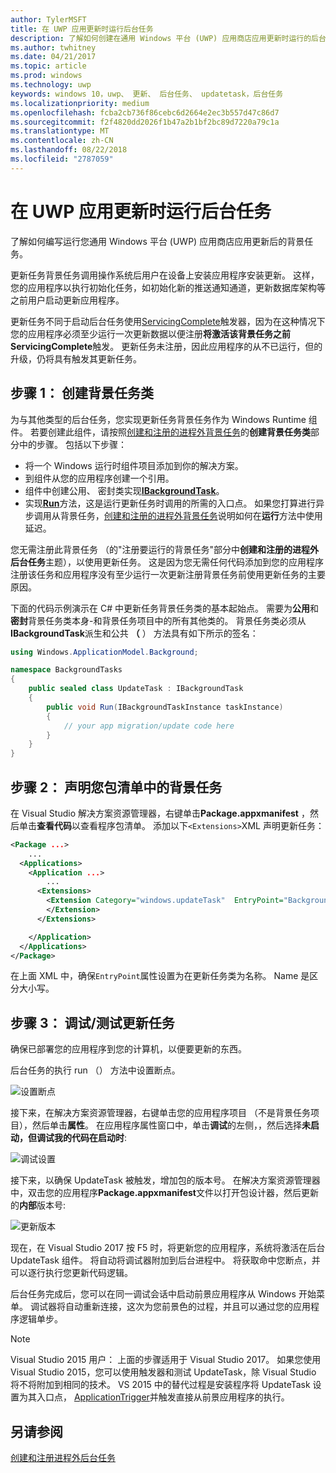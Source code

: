 ```yaml
---
author: TylerMSFT
title: 在 UWP 应用更新时运行后台任务
description: 了解如何创建在通用 Windows 平台 (UWP) 应用商店应用更新时运行的后台任务。
ms.author: twhitney
ms.date: 04/21/2017
ms.topic: article
ms.prod: windows
ms.technology: uwp
keywords: windows 10，uwp、 更新、 后台任务、 updatetask，后台任务
ms.localizationpriority: medium
ms.openlocfilehash: fcba2cb736f86cebc6d2664e2ec3b557d47c86d7
ms.sourcegitcommit: f2f4820dd2026f1b47a2b1bf2bc89d7220a79c1a
ms.translationtype: MT
ms.contentlocale: zh-CN
ms.lasthandoff: 08/22/2018
ms.locfileid: "2787059"
---
```

# <a name="run-a-background-task-when-your-uwp-app-is-updated"></a>在 UWP 应用更新时运行后台任务

了解如何编写运行您通用 Windows 平台 (UWP) 应用商店应用更新后的背景任务。

更新任务背景任务调用操作系统后用户在设备上安装应用程序安装更新。 这样，您的应用程序以执行初始化任务，如初始化新的推送通知通道，更新数据库架构等之前用户启动更新应用程序。

更新任务不同于启动后台任务使用[ServicingComplete](https://docs.microsoft.com/uwp/api/Windows.ApplicationModel.Background.SystemTriggerType)触发器，因为在这种情况下您的应用程序必须至少运行一次更新数据以便注册**将激活该背景任务之前ServicingComplete**触发。  更新任务未注册，因此应用程序的从不已运行，但的升级，仍将具有触发其更新任务。

## <a name="step-1-create-the-background-task-class"></a>步骤 1： 创建背景任务类

为与其他类型的后台任务，您实现更新任务背景任务作为 Windows Runtime 组件。 若要创建此组件，请按照[创建和注册的进程外背景任务](https://docs.microsoft.com/windows/uwp/launch-resume/create-and-register-a-background-task)的**创建背景任务类**部分中的步骤。 包括以下步骤：

- 将一个 Windows 运行时组件项目添加到你的解决方案。
- 到组件从您的应用程序创建一个引用。
- 组件中创建公用、 密封类实现[**IBackgroundTask**](https://msdn.microsoft.com/library/windows/apps/br224794)。
- 实现[**Run**](https://msdn.microsoft.com/library/windows/apps/br224811)方法，这是运行更新任务时调用的所需的入口点。 如果您打算进行异步调用从背景任务，[创建和注册的进程外背景任务](https://docs.microsoft.com/windows/uwp/launch-resume/create-and-register-a-background-task)说明如何在**运行**方法中使用延迟。

您无需注册此背景任务 （的"注册要运行的背景任务"部分中**创建和注册的进程外后台任务**主题），以使用更新任务。 这是因为您无需任何代码添加到您的应用程序注册该任务和应用程序没有至少运行一次更新注册背景任务前使用更新任务的主要原因。

下面的代码示例演示在 C# 中更新任务背景任务类的基本起始点。 需要为**公用**和**密封**背景任务类本身-和背景任务项目中的所有其他类的。 背景任务类必须从**IBackgroundTask**派生和公共 **（** ） 方法具有如下所示的签名：

```cs
using Windows.ApplicationModel.Background;

namespace BackgroundTasks
{
    public sealed class UpdateTask : IBackgroundTask
    {
        public void Run(IBackgroundTaskInstance taskInstance)
        {
            // your app migration/update code here
        }
    }
}
```

## <a name="step-2-declare-your-background-task-in-the-package-manifest"></a>步骤 2： 声明您包清单中的背景任务

在 Visual Studio 解决方案资源管理器，右键单击**Package.appxmanifest** ，然后单击**查看代码**以查看程序包清单。 添加以下`<Extensions>`XML 声明更新任务：

```XML
<Package ...>
    ...
  <Applications>  
    <Application ...>  
        ...
      <Extensions>  
        <Extension Category="windows.updateTask"  EntryPoint="BackgroundTasks.UpdateTask">  
        </Extension>  
      </Extensions>

    </Application>  
  </Applications>  
</Package>
```

在上面 XML 中，确保`EntryPoint`属性设置为在更新任务类为名称。 Name 是区分大小写。

## <a name="step-3-debugtest-your-update-task"></a>步骤 3： 调试/测试更新任务

确保已部署您的应用程序到您的计算机，以便要更新的东西。

后台任务的执行 run （） 方法中设置断点。

![设置断点](images/run-func-breakpoint.png)

接下来，在解决方案资源管理器，右键单击您的应用程序项目 （不是背景任务项目），然后单击**属性**。 在应用程序属性窗口中，单击**调试**的左侧，，然后选择**未启动，但调试我的代码在启动时**:

![调试设置](images/do-not-launch-but-debug.png)

接下来，以确保 UpdateTask 被触发，增加包的版本号。 在解决方案资源管理器中，双击您的应用程序**Package.appxmanifest**文件以打开包设计器，然后更新的**内部**版本号:

![更新版本](images/bump-version.png)

现在，在 Visual Studio 2017 按 F5 时，将更新您的应用程序，系统将激活在后台 UpdateTask 组件。 将自动将调试器附加到后台进程中。 将获取命中您断点，并可以逐行执行您更新代码逻辑。

后台任务完成后，您可以在同一调试会话中启动前景应用程序从 Windows 开始菜单。 调试器将自动重新连接，这次为您前景色的过程，并且可以通过您的应用程序逻辑单步。

> [!NOTE]
> Visual Studio 2015 用户： 上面的步骤适用于 Visual Studio 2017。 如果您使用 Visual Studio 2015，您可以使用触发器和测试 UpdateTask，除 Visual Studio 将不将附加到相同的技术。 VS 2015 中的替代过程是安装程序将 UpdateTask 设置为其入口点， [ApplicationTrigger](https://docs.microsoft.com/windows/uwp/launch-resume/trigger-background-task-from-app)并触发直接从前景应用程序的执行。

## <a name="see-also"></a>另请参阅

[创建和注册进程外后台任务](https://docs.microsoft.com/windows/uwp/launch-resume/create-and-register-a-background-task)

